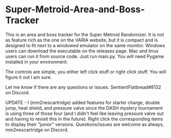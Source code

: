 # Super-Metroid-Area-and-Boss-Tracker

This is an area and boss tracker for the Super Metroid Randomizer. It is not as feature rich as the one on the VARIA website, but it is compact and is designed to fit next to a windowed emulator on the same monitor. Windows users can download the executable on the releases page. Mac and linux users can run it from source code. Just run main.py. You will need Pygame installed in your environment.

The controls are simple, you either left click stuff or right click stuff. You will figure it out I am sure.

Let me know if there are any questions or issues. SentientFlatbread#8132 on Discord.

UPDATE - I (mm2nescartridge) added features for starter charge, double jump, heat shield, and pressure valve since the DASH mystery tournament is using three of those four (and I didn't feel like leaving pressure valve out and having to revisit this in the future). Right click the corresponding items to display their "junior" versions. Questions/issues are welcome as always, mm2nescartridge on Discord.